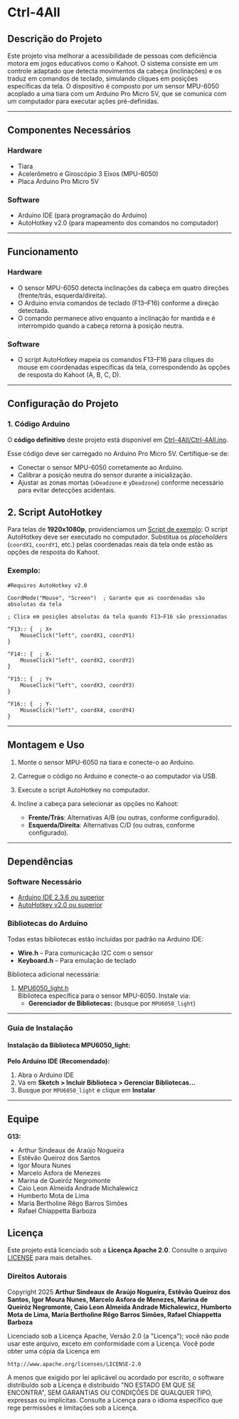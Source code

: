 
# Ctrl-4All

## Descrição do Projeto

Este projeto visa melhorar a acessibilidade de pessoas com deficiência motora em jogos educativos como o Kahoot. O sistema consiste em um controle adaptado que detecta movimentos da cabeça (inclinações) e os traduz em comandos de teclado, simulando cliques em posições específicas da tela. O dispositivo é composto por um sensor MPU-6050 acoplado a uma tiara com um Arduino Pro Micro 5V, que se comunica com um computador para executar ações pré-definidas.

---

## Componentes Necessários

### Hardware

- Tiara  
- Acelerômetro e Giroscópio 3 Eixos (MPU-6050)  
- Placa Arduino Pro Micro 5V 

### Software

- Arduino IDE (para programação do Arduino)  
- AutoHotkey v2.0 (para mapeamento dos comandos no computador)  

---

## Funcionamento

### Hardware

- O sensor MPU-6050 detecta inclinações da cabeça em quatro direções (frente/trás, esquerda/direita).
- O Arduino envia comandos de teclado (F13–F16) conforme a direção detectada.
- O comando permanece ativo enquanto a inclinação for mantida e é interrompido quando a cabeça retorna à posição neutra.

### Software

- O script AutoHotkey mapeia os comandos F13–F16 para cliques do mouse em coordenadas específicas da tela, correspondendo às opções de resposta do Kahoot (A, B, C, D).

---

## Configuração do Projeto

### 1. Código Arduino

O **código definitivo** deste projeto está disponível em [Ctrl-4All/Ctrl-4All.ino](https://github.com/Marcelomenezes07/projeto-ctrl4all/blob/main/Ctrl-4All/Ctrl-4All.ino).

Esse código deve ser carregado no Arduino Pro Micro 5V. Certifique-se de:

- Conectar o sensor MPU-6050 corretamente ao Arduino.
- Calibrar a posição neutra do sensor durante a inicialização.
- Ajustar as zonas mortas (`xDeadzone` e `yDeadzone`) conforme necessário para evitar detecções acidentais.

## 2. Script AutoHotkey

Para telas de **1920x1080p**, providenciamos um [Script de exemplo](https://github.com/Marcelomenezes07/projeto-ctrl4all/blob/main/Script%20de%20exemplo.ahk):
O script AutoHotkey deve ser executado no computador. Substitua os *placeholders* (`coordX1`, `coordY1`, etc.) pelas coordenadas reais da tela onde estão as opções de resposta do Kahoot.

### Exemplo:

```ahk
#Requires AutoHotkey v2.0

CoordMode("Mouse", "Screen")  ; Garante que as coordenadas são absolutas da tela

; Clica em posições absolutas da tela quando F13–F16 são pressionadas

^F13:: {  ; X+
    MouseClick("left", coordX1, coordY1)
}

^F14:: {  ; X-
    MouseClick("left", coordX2, coordY2)
}

^F15:: {  ; Y+
    MouseClick("left", coordX3, coordY3)
}

^F16:: {  ; Y-
    MouseClick("left", coordX4, coordY4)
}
```

---

## Montagem e Uso

1. Monte o sensor MPU-6050 na tiara e conecte-o ao Arduino.  
2. Carregue o código no Arduino e conecte-o ao computador via USB.  
3. Execute o script AutoHotkey no computador.  
4. Incline a cabeça para selecionar as opções no Kahoot:

   - **Frente/Trás**: Alternativas A/B (ou outras, conforme configurado).  
   - **Esquerda/Direita**: Alternativas C/D (ou outras, conforme configurado).  

---

## Dependências

### Software Necessário
- [Arduino IDE 2.3.6 ou superior](https://www.arduino.cc/en/software)  
- [AutoHotkey v2.0 ou superior](https://www.autohotkey.com)

### Bibliotecas do Arduino
Todas estas bibliotecas estão incluídas por padrão na Arduino IDE:
- **Wire.h** – Para comunicação I2C com o sensor  
- **Keyboard.h** – Para emulação de teclado

Biblioteca adicional necessária:
1. [MPU6050_light.h](https://github.com/rfetick/MPU6050_light)  
   Biblioteca específica para o sensor MPU-6050. Instale via:
   - **Gerenciador de Bibliotecas:** (busque por `MPU6050_light`)
---

### Guia de Instalação

#### Instalação da Biblioteca MPU6050_light:

**Pelo Arduino IDE (Recomendado):**
1. Abra o Arduino IDE
2. Vá em **Sketch > Incluir Biblioteca > Gerenciar Bibliotecas...**
3. Busque por `MPU6050_light` e clique em **Instalar**

---

## Equipe

**G13:**

- Arthur Sindeaux de Araújo Nogueira
- Estêvão Queiroz dos Santos  
- Igor Moura Nunes  
- Marcelo Asfora de Menezes  
- Marina de Queiróz Negromonte  
- Caio Leon Almeida Andrade Michalewicz  
- Humberto Mota de Lima    
- Maria Bertholine Rêgo Barros Simões  
- Rafael Chiappetta Barboza  

## Licença

Este projeto está licenciado sob a **Licença Apache 2.0**. Consulte o arquivo [LICENSE](LICENSE) para mais detalhes.

### Direitos Autorais

Copyright 2025 **Arthur Sindeaux de Araújo Nogueira, Estêvão Queiroz dos Santos, Igor Moura Nunes, Marcelo Asfora de Menezes, Marina de Queiróz Negromonte, Caio Leon Almeida Andrade Michalewicz, Humberto Mota de Lima, Maria Bertholine Rêgo Barros Simões, Rafael Chiappetta Barboza**

Licenciado sob a Licença Apache, Versão 2.0 (a "Licença"); você não pode usar este arquivo, exceto em conformidade com a Licença. Você pode obter uma cópia da Licença em

    http://www.apache.org/licenses/LICENSE-2.0

A menos que exigido por lei aplicável ou acordado por escrito, o software distribuído sob a Licença é distribuído "NO ESTADO EM QUE SE ENCONTRA", SEM GARANTIAS OU CONDIÇÕES DE QUALQUER TIPO, expressas ou implícitas. Consulte a Licença para o idioma específico que rege permissões e limitações sob a Licença.
